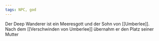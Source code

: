 ```yaml
---
tags: NPC, god
---
```

Der Deep Wanderer ist ein Meeresgott und der Sohn von [[Umberlee]]. 
Nach dem [[Verschwinden von Umberlee]] übernahm er den Platz seiner Mutter